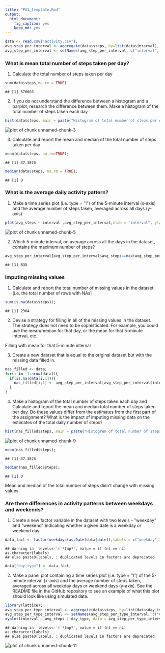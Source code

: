 ```yaml
---
title: "PA1_template.Rmd"
output:
  html_document:
    fig_caption: yes
    keep_md: yes
---
```



```r
data <- read.csv("activity.csv");
avg_step_per_interval <- aggregate(data$steps, by=list(data$interval), FUN=mean, na.rm = TRUE);
avg_step_per_interval <- setNames(avg_step_per_interval, c("interval", "avg_steps"));
```
### What is mean total number of steps taken per day?  

1. Calculate the total number of steps taken per day


```r
sum(data$steps,na.rm = TRUE)
```

```
## [1] 570608
```

2. If you do not understand the difference between a histogram and a barplot, research the difference between them. Make a histogram of the total number of steps taken each day


```r
hist(data$steps, main = paste("Histogram of total number of steps per day"),xlab = "steps");
```

![plot of chunk unnamed-chunk-3](figure/unnamed-chunk-3-1.png) 

3. Calculate and report the mean and median of the total number of steps taken per day


```r
mean(data$steps, na.rm=TRUE);
```

```
## [1] 37.3826
```

```r
median(data$steps, na.rm = TRUE);
```

```
## [1] 0
```

### What is the average daily activity pattern?

1. Make a time series plot (i.e. type = "l") of the 5-minute interval (x-axis) and the average number of steps taken, averaged across all days (y-axis)


```r
plot(avg_steps ~ interval ,avg_step_per_interval,xlab = "interval", ylab = "Average no. of steps", type = "l");
```

![plot of chunk unnamed-chunk-5](figure/unnamed-chunk-5-1.png) 
  
2. Which 5-minute interval, on average across all the days in the dataset, contains the maximum number of steps?


```r
avg_step_per_interval[avg_step_per_interval$avg_steps==max(avg_step_per_interval$avg_steps,na.rm=FALSE),1];
```

```
## [1] 835
```

### Imputing missing values

1. Calculate and report the total number of missing values in the dataset (i.e. the total number of rows with NAs)


```r
sum(is.na(data$steps));
```

```
## [1] 2304
```

2. Devise a strategy for filling in all of the missing values in the dataset. The strategy does not need to be sophisticated. For example, you could use the mean/median for that day, or the mean for that 5-minute interval, etc.

Filling with mean for that 5-minute interval

3. Create a new dataset that is equal to the original dataset but with the missing data filled in.



```r
nas_filled <- data;
for(i in  1:nrow(data)){
  if(is.na(data[i,1])){
    nas_filled[i,1] <- avg_step_per_interval[avg_step_per_interval$interval == data[i,3],]$avg_steps;
  }
}
```

4. Make a histogram of the total number of steps taken each day and Calculate and report the mean and median total number of steps taken per day. Do these values differ from the estimates from the first part of the assignment? What is the impact of imputing missing data on the estimates of the total daily number of steps?


```r
hist(nas_filled$steps, main = paste("Histogram of total number of steps per day"),xlab = "steps");
```

![plot of chunk unnamed-chunk-9](figure/unnamed-chunk-9-1.png) 

```r
mean(nas_filled$steps);
```

```
## [1] 37.3826
```

```r
median(nas_filled$steps);
```

```
## [1] 0
```

Mean and median of the total number of steps didn't change with missing values.

### Are there differences in activity patterns between weekdays and weekends?

1. Create a new factor variable in the dataset with two levels - "weekday" and "weekend" indicating whether a given date is a weekday or weekend day.


```r
data_fact <- factor(weekdays(as.Date(data$date)),labels = c("weekday","weekday","weekend","weekend","weekday","weekday","weekday"));
```

```
## Warning in `levels<-`(`*tmp*`, value = if (nl == nL) as.character(labels)
## else paste0(labels, : duplicated levels in factors are deprecated
```

```r
data["day_type"] <- data_fact;
```

2. Make a panel plot containing a time series plot (i.e. type = "l") of the 5-minute interval (x-axis) and the average number of steps taken, averaged across all weekday days or weekend days (y-axis). See the README file in the GitHub repository to see an example of what this plot should look like using simulated data.


```r
library(lattice);
avg_step_per_type_interval <- aggregate(data$steps, by=list(data$day_type,data$interval), FUN=mean, na.rm = TRUE);
avg_step_per_type_interval <- setNames(avg_step_per_type_interval, c("day_type","interval", "avg_steps"));
xyplot(interval ~ avg_steps | day_type, data = avg_step_per_type_interval,layout=c(1,2));
```

```
## Warning in `levels<-`(`*tmp*`, value = if (nl == nL) as.character(labels)
## else paste0(labels, : duplicated levels in factors are deprecated
```

![plot of chunk unnamed-chunk-11](figure/unnamed-chunk-11-1.png) 
